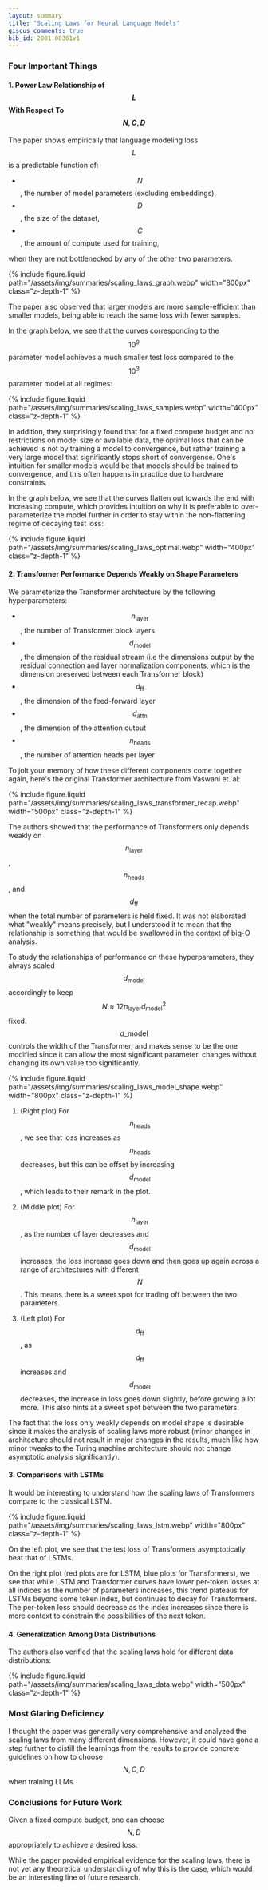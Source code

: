 ```yaml
---
layout: summary
title: "Scaling Laws for Neural Language Models"
giscus_comments: true
bib_id: 2001.08361v1
---
```


### Four Important Things

#### 1. Power Law Relationship of $$L$$ With Respect To $$N, C, D$$

The paper shows empirically that language modeling loss $$L$$ is a predictable function of:

- $$N$$, the number of model parameters (excluding embeddings).
- $$D$$, the size of the dataset,
- $$C$$, the amount of compute used for training,

when they are not bottlenecked by any of the other two parameters.

{% include figure.liquid
    path="/assets/img/summaries/scaling_laws_graph.webp"
    width="800px"
    class="z-depth-1"
%}

The paper also observed that larger models are more sample-efficient than smaller models,
being able to reach the same loss with fewer samples.

In the graph below, we see that the curves corresponding to the $$10^9$$
parameter model achieves a much smaller test loss compared to the $$10^3$$ parameter model
at all regimes:

{% include figure.liquid
    path="/assets/img/summaries/scaling_laws_samples.webp"
    width="400px"
    class="z-depth-1"
%}

In addition, they surprisingly found that for a fixed compute budget and no
restrictions on model size or available data, the optimal loss that can be
achieved is not by training a model to convergence, but rather training a very
large model that significantly stops short of convergence. One's intuition
for smaller models would be that models should be trained to convergence,
and this often happens in practice due to hardware constraints.

In the graph below, we see that the curves flatten out towards the end with
increasing compute, which provides intuition on why it is preferable to
over-parameterize the model further in order to stay within the non-flattening
regime of decaying test loss:

{% include figure.liquid
    path="/assets/img/summaries/scaling_laws_optimal.webp"
    width="400px"
    class="z-depth-1"
%}

#### 2. Transformer Performance Depends Weakly on Shape Parameters

We parameterize the Transformer architecture by the following hyperparameters:

- $$n_{\textrm{layer}}$$, the number of Transformer block layers
- $$d_{\textrm{model}}$$, the dimension of the residual stream (i.e the dimensions output
  by the residual connection and layer normalization components, which is the dimension preserved
  between each Transformer block)
- $$d_{\textrm{ff}}$$, the dimension of the feed-forward layer
- $$d_{\textrm{attn}}$$, the dimension of the attention output
- $$n_{\textrm{heads}}$$, the number of attention heads per layer

To jolt your memory of how these different components come together again,
here's the original Transformer architecture from Vaswani et. al:

{% include figure.liquid
    path="/assets/img/summaries/scaling_laws_transformer_recap.webp"
    width="500px"
    class="z-depth-1"
%}

The authors showed that the performance of Transformers only depends weakly
on $$n_{\textrm{layer}}$$, $$n_{\textrm{heads}}$$, and $$d_{\textrm{ff}}$$
when the total number of parameters is held fixed. It was not elaborated
what "weakly" means precisely, but I understood it to mean that the relationship
is something that would be swallowed in the context of big-O analysis.

To study the relationships of performance on these hyperparameters,
they always scaled
$$d_{\mathrm{model}}$$ accordingly to keep $$N \approx 12 n_{\mathrm{layer}}
d_{\mathrm{model}}^2 $$ fixed.
$$d\_{\mathrm{model}}$$ controls the width of the Transformer, and makes
sense to be the one modified since it can allow the most significant parameter.
changes without changing its own value too significantly.

{% include figure.liquid
    path="/assets/img/summaries/scaling_laws_model_shape.webp"
    width="800px"
    class="z-depth-1"
%}

1. (Right plot) For $$n_{\mathrm{heads}}$$, we see that loss increases as
   $$n_{\mathrm{heads}}$$ decreases, but this can be offset by increasing
   $$d_{\mathrm{model}}$$, which leads to their remark in the plot.

2. (Middle plot) For $$n_{\mathrm{layer}}$$, as the number of layer decreases
   and $$d_{\mathrm{model}}$$ increases, the loss increase goes down and then
   goes up again across a range of architectures with different $$N$$.
   This means there is a sweet spot for trading off between the two parameters.

3. (Left plot) For $$d_{\mathrm{ff}}$$, as $$d_{\mathrm{ff}}$$ increases
   and $$d_{\mathrm{model}}$$ decreases, the increase in loss goes down
   slightly, before growing a lot more. This also hints at a sweet
   spot between the two parameters.

The fact that the loss only weakly depends on model shape is desirable since it
makes the analysis of scaling laws more robust (minor changes in architecture should
not result in major changes in the results, much like how minor tweaks to the Turing
machine architecture should not change asymptotic analysis significantly).

#### 3. Comparisons with LSTMs

It would be interesting to understand how the scaling laws of Transformers compare to the classical LSTM.

{% include figure.liquid
    path="/assets/img/summaries/scaling_laws_lstm.webp"
    width="800px"
    class="z-depth-1"
%}

On the left plot, we see that the test loss of Transformers asymptotically beat
that of LSTMs.

On the right plot (red plots are for LSTM, blue plots for Transformers), we see that
while LSTM and Transformer curves have lower per-token losses at all indices as the number of parameters
increases, this trend plateaus for LSTMs beyond some token index, but continues to decay
for Transformers. The per-token loss should decrease as the index increases since there is more
context to constrain the possibilities of the next token.

#### 4. Generalization Among Data Distributions

The authors also verified that the scaling laws hold
for different data distributions:

{% include figure.liquid
    path="/assets/img/summaries/scaling_laws_data.webp"
    width="500px"
    class="z-depth-1"
%}

### Most Glaring Deficiency

I thought the paper was generally very comprehensive and analyzed the scaling
laws from many different dimensions. However, it could have gone a step further
to distill the learnings from the results to provide concrete guidelines on
how to choose $$N, C, D$$ when training LLMs.

### Conclusions for Future Work

Given a fixed compute budget, one can choose $$N, D$$ appropriately to achieve a desired loss.

While the paper provided empirical evidence for the scaling laws, there is not
yet any theoretical understanding of why this is the case, which would be an interesting
line of future research.

